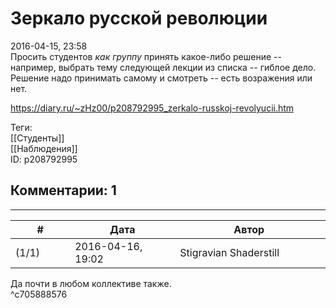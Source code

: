 Зеркало русской революции
=========================

  
2016-04-15, 23:58  
 Просить студентов  *как группу*  принять какое-либо решение -- например, выбрать тему следующей лекции из списка -- гиблое дело. Решение надо принимать самому и смотреть -- есть возражения или нет.   
  
<https://diary.ru/~zHz00/p208792995_zerkalo-russkoj-revolyucii.htm>  
  
Теги:  
[[Студенты]]  
[[Наблюдения]]  
ID: p208792995  


Комментарии: 1
--------------

  


---



|         #         |              Дата              |                     Автор                     |           ID           |
| --- | --- | --- | --- |
| (1/1) | 2016-04-16, 19:02 | Stigravian Shaderstill | c705888576 |

  
 Да почти в любом коллективе также.   
 ^c705888576